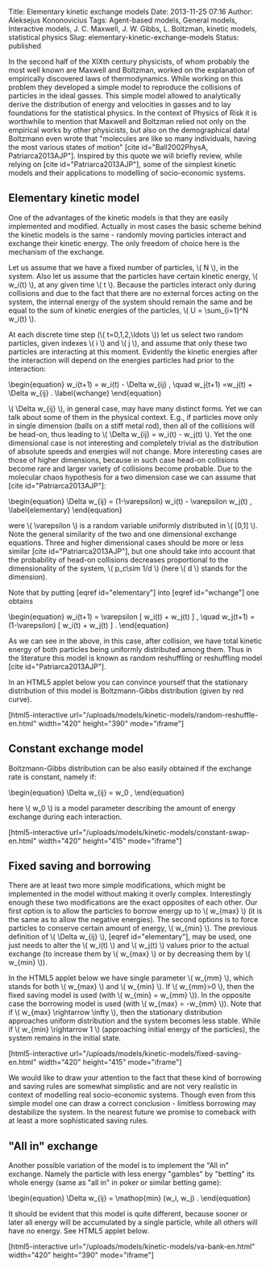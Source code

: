 Title: Elementary kinetic exchange models
Date: 2013-11-25 07:16
Author: Aleksejus Kononovicius
Tags: Agent-based models, General models, Interactive models, J. C. Maxwell, J. W. Gibbs, L. Boltzman, kinetic models, statistical physics
Slug: elementary-kinetic-exchange-models
Status: published

In the second half of
the XIXth century physicists, of whom probably the most well known are
Maxwell and Boltzman, worked on the explanation of empirically
discovered laws of thermodynamics. While working on this problem they
developed a simple model to reproduce the collisions of particles in the
ideal gasses. This simple model allowed to analytically derive the
distribution of energy and velocities in gasses and to lay foundations
for the statistical physics. In the context of Physics of Risk it is
worthwhile to mention that Maxwell and Boltzman relied not only on the
empirical works by other physicists, but also on the demographical data!
Boltzmann even wrote that "molecules are like so many individuals,
having the most various states of motion" \[cite id="Ball2002PhysA,
Patriarca2013AJP"\]. Inspired by this quote we will briefly review,
while relying on \[cite id="Patriarca2013AJP"\], some of the simplest
kinetic models and their applications to modelling of socio-economic
systems.<!--more-->

Elementary kinetic model
------------------------

One of the advantages of the kinetic models is that they are easily
implemented and modified. Actually in most cases the basic scheme behind
the kinetic models is the same - randomly moving particles interact and
exchange their kinetic energy. The only freedom of choice here is the
mechanism of the exchange.

Let us assume that we have a fixed number of particles, \\\(  N \\\), in
the system. Also let us assume that the particles have certain kinetic
energy, \\\(  w\_i(t) \\\), at any given time \\\(  t \\\). Because the
particles interact only during collisions and due to the fact that there
are no external forces acting on the system, the internal energy of the
system should remain the same and be equal to the sum of kinetic
energies of the particles, \\\(  U = \sum\_{i=1}^N w\_i(t) \\\).

At each discrete time step (\\\(  t=0,1,2,\ldots \\\)) let us select two
random particles, given indexes \\\(  i \\\) and \\\(  j \\\), and assume
that only these two particles are interacting at this moment. Evidently
the kinetic energies after the interaction will depend on the energies
particles had prior to the interaction:


\begin{equation}
 w\_i(t+1) = w\_i(t) - \Delta w\_{ij} , \quad w\_j(t+1) =w\_j(t) + \Delta w\_{ij} . \label{wchange}
\end{equation}


\\\(  \Delta w\_{ij} \\\), in general case, may have many distinct
forms. Yet we can talk about some of them in the physical context. E.g.,
if particles move only in single dimension (balls on a stiff metal rod),
then all of the collisions will be head-on, thus leading to \\\( \Delta w\_{ij} = w\_i(t) - w\_j(t) \\\). Yet the one dimensional case is
not interesting and completely trivial as the distribution of absolute
speeds and energies will not change. More interesting cases are those of
higher dimensions, because in such case head-on collisions become rare
and larger variety of collisions become probable. Due to the molecular
chaos hypothesis for a two dimension case we can assume that \[cite
id="Patriarca2013AJP"\]:


\begin{equation}
 \Delta w\_{ij} = (1-\varepsilon) w\_i(t) - \varepsilon w\_j(t) , \label{elementary}
\end{equation}


were \\\(  \varepsilon \\\) is a random variable uniformly distributed
in \\\(  \[0,1\] \\\). Note the general similarity of the two and one
dimensional exchange equations. Three and higher dimensional cases
should be more or less similar \[cite id="Patriarca2013AJP"\], but one
should take into account that the probability of head-on collisions
decreases proportional to the dimensionality of the system, \\\(  p\_c\sim 1/d \\\) (here \\\(  d \\\) stands for the dimension).

Note that by putting \[eqref id="elementary"\] into \[eqref
id="wchange"\] one obtains


\begin{equation}
 w\_i(t+1) = \varepsilon \[ w\_i(t) + w\_j(t) \] , \quad w\_j(t+1) = (1-\varepsilon) \[ w\_i(t) + w\_j(t) \] . 
\end{equation}


As we can see in the above, in this case, after collision, we have total
kinetic energy of both particles being uniformly distributed among them.
Thus in the literature this model is known as random reshuffling or
reshuffling model \[cite id="Patriarca2013AJP"\].

In an HTML5 applet below you can convince yourself that the stationary
distribution of this model is Boltzmann-Gibbs distribution (given by red
curve).

[html5-interactive
url="/uploads/models/kinetic-models/random-reshuffle-en.html"
width="420" height="390" mode="iframe"]

Constant exchange model
-----------------------

Boltzmann-Gibbs distribution can be also easily obtained if the exchange
rate is constant, namely if:


\begin{equation}
 \Delta w\_{ij} = w\_0 , 
\end{equation}


here \\\(  w\_0 \\\) is a model parameter describing the amount of energy
exchange during each interaction.

[html5-interactive
url="/uploads/models/kinetic-models/constant-swap-en.html"
width="420" height="415" mode="iframe"]

Fixed saving and borrowing
--------------------------

There are at least two more simple modifications, which might be
implemented in the model without making it overly complex. Interestingly
enough these two modifications are the exact opposites of each other.
Our first option is to allow the particles to borrow energy up to
\\\(  w\_{max} \\\) (it is the same as to allow the negative energies).
The second options is to force particles to conserve certain amount of
energy, \\\(  w\_{min} \\\). The previous definition of \\\(  \Delta w\_{ij} \\\), \[eqref id="elementary"\], may be used, one just needs to
alter the \\\(  w\_i(t) \\\) and \\\(  w\_j(t) \\\) values prior to the
actual exchange (to increase them by \\\(  w\_{max} \\\) or by decreasing
them by \\\(  w\_{min} \\\)).

In the HTML5 applet below we have single parameter \\\(  w\_{mm} \\\),
which stands for both \\\(  w\_{max} \\\) and \\\(  w\_{min} \\\). If
\\\(  w\_{mm}&gt;0 \\\), then the fixed saving model is used (with
\\\(  w\_{min} = w\_{mm} \\\)). In the opposite case the borrowing model
is used (with \\\(  w\_{max} = -w\_{mm} \\\)). Note that if \\\( w\_{max} \rightarrow \infty \\\), then the stationary distribution
approaches uniform distribution and the system becomes less stable.
While if \\\(  w\_{min} \rightarrow 1 \\\) (approaching initial energy
of the particles), the system remains in the initial state.

[html5-interactive
url="/uploads/models/kinetic-models/fixed-saving-en.html"
width="420" height="415" mode="iframe"]

We would like to draw your attention to the fact that these kind of
borrowing and saving rules are somewhat simplistic and are not very
realistic in context of modelling real socio-economic systems. Though
even from this simple model one can draw a correct conclusion -
limitless borrowing may destabilize the system. In the nearest future we
promise to comeback with at least a more sophisticated saving rules.

"All in" exchange
-----------------

Another possible variation of the model is to implement the "All in"
exchange. Namely the particle with less energy "gambles" by "betting"
its whole energy (same as "all in" in poker or similar betting game):


\begin{equation}
 \Delta w\_{ij} = \mathop{min} (w\_i, w\_j) . 
\end{equation}


It should be evident that this model is quite different, because sooner
or later all energy will be accumulated by a single particle, while all
others will have no energy. See HTML5 applet below.

[html5-interactive
url="/uploads/models/kinetic-models/va-bank-en.html"
width="420" height="390" mode="iframe"]
